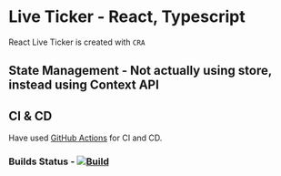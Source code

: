 # Live Ticker - React, Typescript

React Live Ticker is created with `CRA`

## State Management - Not actually using store, instead using Context API

## CI & CD

Have used [GitHub Actions](https://github.com/features/actions) for CI and CD.

### Builds Status - [![Build](https://github.com/relaxvinodh/react-live-ticker/workflows/CD/badge.svg?branch=main&event=push)](https://github.com/relaxvinodh/react-live-ticker/actions?query=branch%3Amain+workflow%3ACD)

